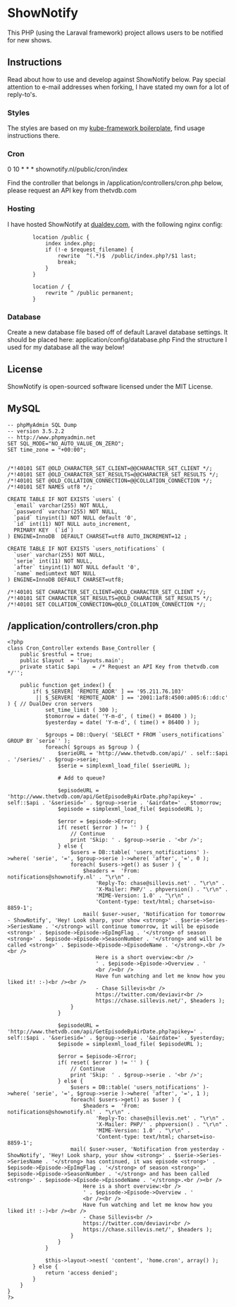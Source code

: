# ShowNotify
This PHP (using the Laraval framework) project allows users to be notified for new shows.

## Instructions
Read about how to use and develop against ShowNotify below. Pay special attention to e-mail addresses when forking, I have stated my own for a lot of reply-to's.

### Styles
The styles are based on my [kube-framework boilerplate](https://github.com/DeviaVir/boilerplate-kube), find usage instructions there.

### Cron
0 10 * * * shownotify.nl/public/cron/index

Find the controller that belongs in /application/controllers/cron.php below, please request an API key from thetvdb.com

### Hosting
I have hosted ShowNotify at [dualdev.com](https://dualdev.com/), with the following nginx config:

```
        location /public {
            index index.php;
            if (!-e $request_filename) {
                rewrite  ^(.*)$  /public/index.php?/$1 last;
                break;
            }
        }
        
        location / {
            rewrite ^ /public permanent;
        }
```

### Database
Create a new database file based off of default Laravel database settings. It should be placed here: application/config/database.php
Find the structure I used for my database all the way below!

## License
ShowNotify is open-sourced software licensed under the MIT License.

## MySQL

```
-- phpMyAdmin SQL Dump
-- version 3.5.2.2
-- http://www.phpmyadmin.net
SET SQL_MODE="NO_AUTO_VALUE_ON_ZERO";
SET time_zone = "+00:00";


/*!40101 SET @OLD_CHARACTER_SET_CLIENT=@@CHARACTER_SET_CLIENT */;
/*!40101 SET @OLD_CHARACTER_SET_RESULTS=@@CHARACTER_SET_RESULTS */;
/*!40101 SET @OLD_COLLATION_CONNECTION=@@COLLATION_CONNECTION */;
/*!40101 SET NAMES utf8 */;

CREATE TABLE IF NOT EXISTS `users` (
  `email` varchar(255) NOT NULL,
  `password` varchar(255) NOT NULL,
  `paid` tinyint(1) NOT NULL default '0',
  `id` int(11) NOT NULL auto_increment,
  PRIMARY KEY  (`id`)
) ENGINE=InnoDB  DEFAULT CHARSET=utf8 AUTO_INCREMENT=12 ;

CREATE TABLE IF NOT EXISTS `users_notifications` (
  `user` varchar(255) NOT NULL,
  `serie` int(11) NOT NULL,
  `after` tinyint(1) NOT NULL default '0',
  `name` mediumtext NOT NULL
) ENGINE=InnoDB DEFAULT CHARSET=utf8;

/*!40101 SET CHARACTER_SET_CLIENT=@OLD_CHARACTER_SET_CLIENT */;
/*!40101 SET CHARACTER_SET_RESULTS=@OLD_CHARACTER_SET_RESULTS */;
/*!40101 SET COLLATION_CONNECTION=@OLD_COLLATION_CONNECTION */;

```

## /application/controllers/cron.php

```
<?php
class Cron_Controller extends Base_Controller {	
	public $restful = true;
	public $layout  = 'layouts.main';
	private static $api    = /* Request an API Key from thetvdb.com */'';

	public function get_index() {
		if( $_SERVER[ 'REMOTE_ADDR' ] == '95.211.76.103'
		 || $_SERVER[ 'REMOTE_ADDR' ] == '2001:1af8:4500:a005:6::dd:c' ) { // DualDev cron servers
			set_time_limit ( 300 );
			$tomorrow = date( 'Y-m-d', ( time() + 86400 ) );
			$yesterday = date( 'Y-m-d', ( time() + 86400 ) );

			$groups = DB::Query( 'SELECT * FROM `users_notifications` GROUP BY `serie`' );
			foreach( $groups as $group ) {
				$serieURL = 'http://www.thetvdb.com/api/' . self::$api . '/series/' . $group->serie;
				$serie = simplexml_load_file( $serieURL );

				# Add to queue?

				$episodeURL = 'http://www.thetvdb.com/api/GetEpisodeByAirDate.php?apikey=' . self::$api . '&seriesid=' . $group->serie . '&airdate=' . $tomorrow;
				$episode = simplexml_load_file( $episodeURL );

				$error = $episode->Error;
				if( reset( $error ) != '' ) {
					// Continue
					print 'Skip: ' . $group->serie . '<br />';
				} else {
					$users = DB::table( 'users_notifications' )->where( 'serie', '=', $group->serie )->where( 'after', '=', 0 );
					foreach( $users->get() as $user ) {
						$headers =  'From: notifications@shownotify.nl' . "\r\n" .
							'Reply-To: chase@sillevis.net' . "\r\n" .
							'X-Mailer: PHP/' . phpversion() . "\r\n" .
							'MIME-Version: 1.0' . "\r\n" . 
							'Content-type: text/html; charset=iso-8859-1';
						mail( $user->user, 'Notification for tomorrow - ShowNotify', 'Hey! Look sharp, your show <strong>' . $serie->Series->SeriesName . '</strong> will continue tomorrow, it will be episode <strong>' . $episode->Episode->EpImgFlag . '</strong> of season <strong>' . $episode->Episode->SeasonNumber . '</strong> and will be called <strong>' . $episode->Episode->EpisodeName . '</strong>.<br /><br />
							Here is a short overview:<br />
							' . $episode->Episode->Overview . '
							<br /><br />
							Have fun watching and let me know how you liked it! :-)<br /><br />
							- Chase Sillevis<br />
							https://twitter.com/deviavir<br />
							https://chase.sillevis.net/', $headers );
					}
				}

				$episodeURL = 'http://www.thetvdb.com/api/GetEpisodeByAirDate.php?apikey=' . self::$api . '&seriesid=' . $group->serie . '&airdate=' . $yesterday;
				$episode = simplexml_load_file( $episodeURL );

				$error = $episode->Error;
				if( reset( $error ) != '' ) {
					// Continue
					print 'Skip: ' . $group->serie . '<br />';
				} else {
					$users = DB::table( 'users_notifications' )->where( 'serie', '=', $group->serie )->where( 'after', '=', 1 );
					foreach( $users->get() as $user ) {
						$headers =  'From: notifications@shownotify.nl' . "\r\n" .
							'Reply-To: chase@sillevis.net' . "\r\n" .
							'X-Mailer: PHP/' . phpversion() . "\r\n" .
							'MIME-Version: 1.0' . "\r\n" . 
							'Content-type: text/html; charset=iso-8859-1';
					mail( $user->user, 'Notification from yesterday - ShowNotify', 'Hey! Look sharp, your show <strong>' . $serie->Series->SeriesName . '</strong> has continued, it was episode <strong>' . $episode->Episode->EpImgFlag . '</strong> of season <strong>' . $episode->Episode->SeasonNumber . '</strong> and has been called <strong>' . $episode->Episode->EpisodeName . '</strong>.<br /><br />
						Here is a short overview:<br />
						' . $episode->Episode->Overview . '
						<br /><br />
						Have fun watching and let me know how you liked it! :-)<br /><br />
						- Chase Sillevis<br />
						https://twitter.com/deviavir<br />
						https://chase.sillevis.net/', $headers );
					}
				}
			}

			$this->layout->nest( 'content', 'home.cron', array() );
		} else {
			return 'access denied';
		}
	}
}
?>
```